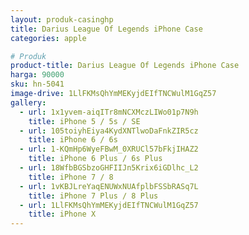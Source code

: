 ```yaml
---
layout: produk-casinghp
title: Darius League Of Legends iPhone Case
categories: apple

# Produk
product-title: Darius League Of Legends iPhone Case
harga: 90000
sku: hn-5041
image-drive: 1LlFKMsQhYmMEKyjdEIfTNCWulM1GqZ57
gallery:
  - url: 1x1yvem-aiqITr8mNCXMczLIWo01p7N9h
    title: iPhone 5 / 5s / SE
  - url: 105toiyhEiya4KydXNTlwoDaFnkZIR5cz
    title: iPhone 6 / 6s
  - url: 1-KQmHp6WyeFBwM_0XRUCl57bFkjIHAZ2
    title: iPhone 6 Plus / 6s Plus
  - url: 18WfbBGSbzoGHFIIJn5Krix6iGDlhc_L2
    title: iPhone 7 / 8
  - url: 1vKBJLreYaqENUWxNUAfplbFSSbRASq7L
    title: iPhone 7 Plus / 8 Plus
  - url: 1LlFKMsQhYmMEKyjdEIfTNCWulM1GqZ57
    title: iPhone X
---
```

